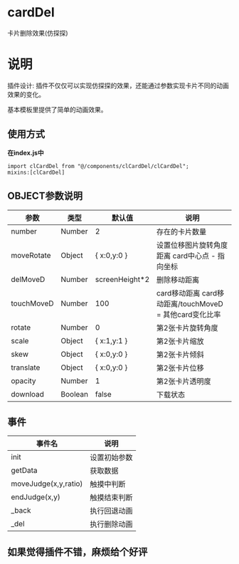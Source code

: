 # cardDel

卡片删除效果(仿探探)

# 说明

插件设计: 插件不仅仅可以实现仿探探的效果，还能通过参数实现卡片不同的动画效果的变化。

基本模板里提供了简单的动画效果。

## 使用方式

**在index.js中**  

~~~
import clCardDel from "@/components/clCardDel/clCardDel";
mixins:[clCardDel]
~~~

## OBJECT参数说明

| 参数 | 类型 | 默认值 | 说明 |
| --- | --- | --- | --- |
| number | Number | 2 | 存在的卡片数量 |
| moveRotate | Object | { x:0,y:0 } | 设置位移图片旋转角度距离  card中心点 - 指向坐标 |
| delMoveD | Number | screenHeight*2 | 删除移动距离 |
| touchMoveD | Number | 100 | card移动距离 card移动距离/touchMoveD = 其他card变化比率 |
| rotate | Number | 0 | 第2张卡片旋转角度 |
| scale | Object | { x:1,y:1 } | 第2张卡片缩放 |
| skew | Object | { x:0,y:0 } | 第2张卡片倾斜 |
| translate | Object | { x:0,y:0 } | 第2张卡片位移 |
| opacity | Number | 1 | 第2张卡片透明度 |
| download | Boolean | false | 下载状态 |

## 事件

| 事件名 | 说明 |
| ---  | --- |
| init | 设置初始参数 |
| getData | 获取数据 |
| moveJudge(x,y,ratio) | 触摸中判断 |
| endJudge(x,y) | 触摸结束判断 |
| _back | 执行回退动画 |
| _del | 执行删除动画 |

## 如果觉得插件不错，麻烦给个好评
